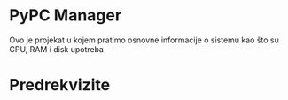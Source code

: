 # PyPC Manager

Ovo je projekat u kojem pratimo osnovne informacije o sistemu kao što su CPU, RAM i disk upotreba

# Predrekvizite

